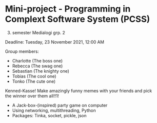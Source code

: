 # Mini-project - Programming in Complext Software System (PCSS)
3. semester Medialogi grp. 2

Deadline: Tuesday, 23 November 2021, 12:00 AM

Group members:
- Charlotte (The boss one)
- Rebecca (The swag one)
- Sebastian (The knighty one)
- Tobias (The cool one)
- Tonko (The cute one)

Kenned-Kasse!
Make amazingly funny memes with your friends and pick the winner over them all!!1!

- A Jack-box-(inspired) party game on computer
- Using networking, multithreading, Python
- Packages: Tinka, socket, pickle, json
